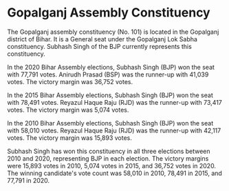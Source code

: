 # Gopalganj Assembly Constituency

The Gopalganj assembly constituency (No. 101) is located in the Gopalganj district of Bihar. It is a General seat under the Gopalganj Lok Sabha constituency. Subhash Singh of the BJP currently represents this constituency.

In the 2020 Bihar Assembly elections, Subhash Singh (BJP) won the seat with 77,791 votes. Anirudh Prasad (BSP) was the runner-up with 41,039 votes. The victory margin was 36,752 votes.

In the 2015 Bihar Assembly elections, Subhash Singh (BJP) won the seat with 78,491 votes. Reyazul Haque Raju (RJD) was the runner-up with 73,417 votes. The victory margin was 5,074 votes.

In the 2010 Bihar Assembly elections, Subhash Singh (BJP) won the seat with 58,010 votes. Reyazul Haque Raju (RJD) was the runner-up with 42,117 votes. The victory margin was 15,893 votes.

Subhash Singh has won this constituency in all three elections between 2010 and 2020, representing BJP in each election. The victory margins were 15,893 votes in 2010, 5,074 votes in 2015, and 36,752 votes in 2020. The winning candidate's vote count was 58,010 in 2010, 78,491 in 2015, and 77,791 in 2020.
